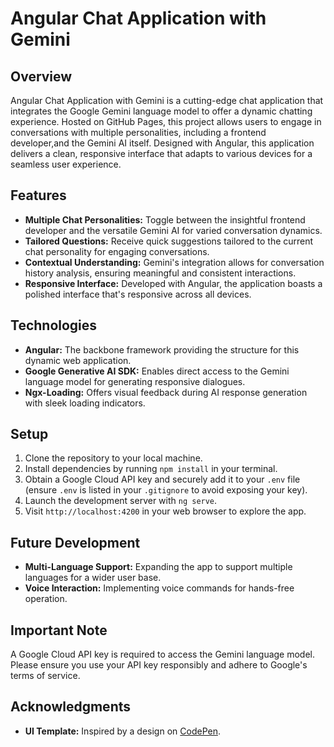 # Angular Chat Application with Gemini

## Overview

Angular Chat Application with Gemini is a cutting-edge chat application that integrates the Google Gemini language model to offer a dynamic chatting experience. Hosted on GitHub Pages, this project allows users to engage in conversations with multiple personalities, including a frontend developer,and the Gemini AI itself. Designed with Angular, this application delivers a clean, responsive interface that adapts to various devices for a seamless user experience.

## Features

- **Multiple Chat Personalities:** Toggle between the insightful frontend developer and the versatile Gemini AI for varied conversation dynamics.
- **Tailored Questions:** Receive quick suggestions tailored to the current chat personality for engaging conversations.
- **Contextual Understanding:** Gemini's integration allows for conversation history analysis, ensuring meaningful and consistent interactions.
- **Responsive Interface:** Developed with Angular, the application boasts a polished interface that's responsive across all devices.

## Technologies

- **Angular:** The backbone framework providing the structure for this dynamic web application.
- **Google Generative AI SDK:** Enables direct access to the Gemini language model for generating responsive dialogues.
- **Ngx-Loading:** Offers visual feedback during AI response generation with sleek loading indicators.

## Setup

1. Clone the repository to your local machine.
2. Install dependencies by running `npm install` in your terminal.
3. Obtain a Google Cloud API key and securely add it to your `.env` file (ensure `.env` is listed in your `.gitignore` to avoid exposing your key).
4. Launch the development server with `ng serve`.
5. Visit `http://localhost:4200` in your web browser to explore the app.

## Future Development

- **Multi-Language Support:** Expanding the app to support multiple languages for a wider user base.
- **Voice Interaction:** Implementing voice commands for hands-free operation.

## Important Note

A Google Cloud API key is required to access the Gemini language model. Please ensure you use your API key responsibly and adhere to Google's terms of service.

## Acknowledgments

- **UI Template:** Inspired by a design on [CodePen](https://codepen.io/supah/pen/jqOBqp).


